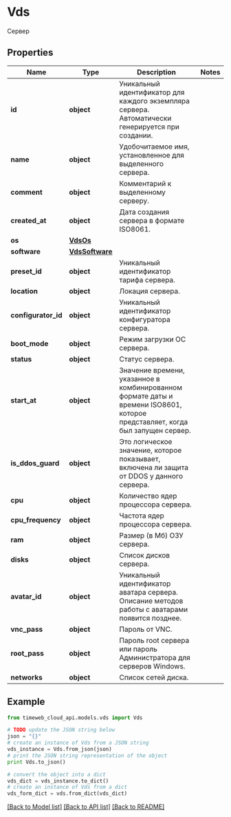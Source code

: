 # Vds

Сервер

## Properties
Name | Type | Description | Notes
------------ | ------------- | ------------- | -------------
**id** | **object** | Уникальный идентификатор для каждого экземпляра сервера. Автоматически генерируется при создании. | 
**name** | **object** | Удобочитаемое имя, установленное для выделенного сервера. | 
**comment** | **object** | Комментарий к выделенному серверу. | 
**created_at** | **object** | Дата создания сервера в формате ISO8061. | 
**os** | [**VdsOs**](VdsOs.md) |  | 
**software** | [**VdsSoftware**](VdsSoftware.md) |  | 
**preset_id** | **object** | Уникальный идентификатор тарифа сервера. | 
**location** | **object** | Локация сервера. | 
**configurator_id** | **object** | Уникальный идентификатор конфигуратора сервера. | 
**boot_mode** | **object** | Режим загрузки ОС сервера. | 
**status** | **object** | Статус сервера. | 
**start_at** | **object** | Значение времени, указанное в комбинированном формате даты и времени ISO8601, которое представляет, когда был запущен сервер. | 
**is_ddos_guard** | **object** | Это логическое значение, которое показывает, включена ли защита от DDOS у данного сервера. | 
**cpu** | **object** | Количество ядер процессора сервера. | 
**cpu_frequency** | **object** | Частота ядер процессора сервера. | 
**ram** | **object** | Размер (в Мб) ОЗУ сервера. | 
**disks** | **object** | Список дисков сервера. | 
**avatar_id** | **object** | Уникальный идентификатор аватара сервера. Описание методов работы с аватарами появится позднее. | 
**vnc_pass** | **object** | Пароль от VNC. | 
**root_pass** | **object** | Пароль root сервера или пароль Администратора для серверов Windows. | 
**networks** | **object** | Список сетей диска. | 

## Example

```python
from timeweb_cloud_api.models.vds import Vds

# TODO update the JSON string below
json = "{}"
# create an instance of Vds from a JSON string
vds_instance = Vds.from_json(json)
# print the JSON string representation of the object
print Vds.to_json()

# convert the object into a dict
vds_dict = vds_instance.to_dict()
# create an instance of Vds from a dict
vds_form_dict = vds.from_dict(vds_dict)
```
[[Back to Model list]](../README.md#documentation-for-models) [[Back to API list]](../README.md#documentation-for-api-endpoints) [[Back to README]](../README.md)


